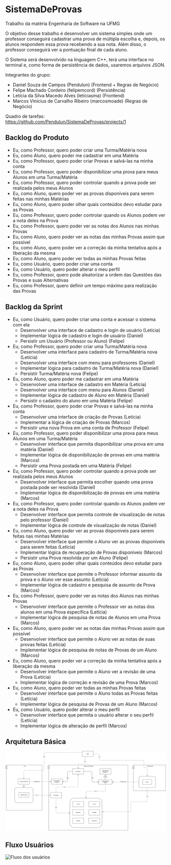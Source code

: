 # SistemaDeProvas
Trabalho da matéria Engenharia de Software na UFMG

O objetivo desse trabalho é desenvolver um sistema simples onde um professor conseguirá cadastrar uma prova de múltipla escolha e, depois, os alunos respondem essa prova recebendo a sua nota. Além disso, o professor conseguirá ver a pontuação final de cada aluno.

O Sistema será desenvolvido na linguagem C++, terá uma interface no terminal e, como forma de persistência de dados, usaremos arquivos JSON.

Integrantes do grupo:
- Daniel Souza de Campos (Pendulun) (Frontend + Regras de Negócio)
- Felipe Machado Cordeiro (felipemcord) (Persistência)
- Letícia da Silva Macedo Alves (leticiasma) (Frontend)
- Marcos Vinícius de Carvalho Ribeiro (marcosmoade) (Regras de Negócio)

Quadro de tarefas:
https://github.com/Pendulun/SistemaDeProvas/projects/1

## Backlog do Produto

- Eu, como Professor, quero poder criar uma Turma/Matéria nova
- Eu, como Aluno, quero poder me cadastrar em uma Matéria
- Eu, como Professor, quero poder criar Provas e salvá-las na minha conta
- Eu, como Professor, quero poder disponibilizar uma prova para meus Alunos em uma Turma/Matéria
- Eu, como Professor, quero poder controlar quando a prova pode ser realizada pelos meus Alunos
- Eu, como Aluno, quero poder ver as provas disponíveis para serem feitas nas minhas Matérias
- Eu, como Aluno, quero poder olhar quais conteúdos devo estudar para as Provas
- Eu, como Professor, quero poder controlar quando os Alunos podem ver a nota deles na Prova
- Eu, como Professor, quero poder ver as notas dos Alunos nas minhas Provas
- Eu, como Aluno, quero poder ver as notas das minhas Provas assim que possível
- Eu, como Aluno, quero poder ver a correção da minha tentativa após a liberação da mesma
- Eu, como Aluno, quero poder ver todas as minhas Provas feitas
- Eu, como Usuário, quero poder criar uma conta
- Eu, como Usuário, quero poder alterar o meu perfil
- Eu, como Professor, quero pode aleatorizar a ordem das Questões das Provas e suas Alternativas
- Eu, como Professor, quero definir um tempo máximo para realização das Provas

## Backlog da Sprint

- Eu, como Usuário, quero poder criar uma conta e acessar o sistema com ela
  - Desenvolver uma interface de cadastro e login de usuário (Letícia)
  - Implementar lógica de cadastro e login de usuário (Daniel)
  - Persistir um Usuário (Professor ou Aluno) (Felipe)
- Eu, como Professor, quero poder criar uma Turma/Matéria nova
  - Desenvolver uma interface para cadastro de Turma/Matéria nova (Letícia)
  - Desenvolver uma interface com menu para professores (Daniel)
  - Implementar lógica para cadastro de Turma/Matéria nova (Daniel)
  - Persistir Turma/Matéria nova (Felipe)
- Eu, como Aluno, quero poder me cadastrar em uma Matéria
  - Desenvolver uma interface de cadastro em Matéria (Letícia)
  - Desenvolver uma interface com menu para Alunos (Daniel)
  - Implementar lógica de cadastro de Aluno em Matéria (Daniel)
  - Persistir o cadastro do aluno em uma Matéria (Felipe)
- Eu, como Professor, quero poder criar Provas e salvá-las na minha conta
  - Desenvolver uma interface de criação de Provas (Letícia)
  - Implementar a lógica de criação de Provas (Marcos)
  - Persistir uma nova Prova em uma conta de Professor (Felipe)
- Eu, como Professor, quero poder disponibilizar uma prova para meus Alunos em uma Turma/Matéria
  - Desenvolver interface que permita disponibilizar uma prova em uma matéria (Daniel)
  - Implementar lógica de disponibilização de provas em uma matéria (Marcos)
  - Persistir uma Prova postada em uma Matéria (Felipe)
- Eu, como Professor, quero poder controlar quando a prova pode ser realizada pelos meus Alunos
  - Desenvolver interface que permita escolher quando uma prova postada pode ser resolvida (Daniel)
  - Implementar lógica de disponibilização de provas em uma matéria (Marcos)
- Eu, como Professor, quero poder controlar quando os Alunos podem ver a nota deles na Prova
  - Desenvolver interface que permita controle de visualização de notas pelo professor (Daniel)
  - Implementar lógica de controle de visualização de notas (Daniel)
- Eu, como Aluno, quero poder ver as provas disponíveis para serem feitas nas minhas Matérias
  - Desenvolver interface que permite o Aluno ver as provas disponíveis para serem feitas (Letícia)
  - Implementar lógica de recuperação de Provas disponíveis (Marcos)
  - Persistir uma Prova resolvida por um Aluno (Felipe)
- Eu, como Aluno, quero poder olhar quais conteúdos devo estudar para as Provas
  - Desenvolver interface que permite o Professor informar assunto da prova e o Aluno ver esse assunto (Letícia)
  - Implementar lógica de cadastro e pesquisa de assunto de Prova (Marcos)
- Eu, como Professor, quero poder ver as notas dos Alunos nas minhas Provas
  - Desenvolver interface que permite o Professor ver as notas dos alunos em uma Prova específica (Letícia)
  - Implementar lógica de pesquisa de notas de Alunos em uma Prova (Marcos)
- Eu, como Aluno, quero poder ver as notas das minhas Provas assim que possível
  - Desenvolver interface que permite o Aluno ver as notas de suas provas feitas (Letícia)
  - Implementar lógica de pesquisa de notas de Provas de um Aluno (Marcos)
- Eu, como Aluno, quero poder ver a correção da minha tentativa após a liberação da mesma
  - Desenvolver interface que permite o Aluno ver a revisão de uma Prova (Letícia)
  - Implementar lógica de correção e revisão de uma Prova (Marcos)
- Eu, como Aluno, quero poder ver todas as minhas Provas feitas
  - Desenvolver interface que permite o Aluno todas as Provas feitas (Letícia)
  - Implementar lógica de pesquisa de Provas de um Aluno (Marcos)
- Eu, como Usuário, quero poder alterar o meu perfil
  - Desenvolver interface que permita o usuário alterar o seu perfil (Letícia)
  - Implementar lógica de alteração de perfil (Marcos)

## Arquitetura Básica

![Arquitetura básica do sistema](Diagramas/arquiteturaBasica.png)

## Fluxo Usuários

![Fluxo dos usuários](Diagramas/FluxoUsuários.png)
